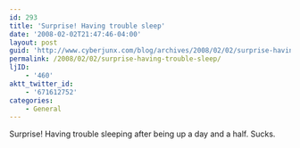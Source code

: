 ```yaml
---
id: 293
title: 'Surprise! Having trouble sleep'
date: '2008-02-02T21:47:46-04:00'
layout: post
guid: 'http://www.cyberjunx.com/blog/archives/2008/02/02/surprise-having-trouble-sleep/'
permalink: /2008/02/02/surprise-having-trouble-sleep/
ljID:
    - '460'
aktt_twitter_id:
    - '671612752'
categories:
    - General
---
```


Surprise! Having trouble sleeping after being up a day and a half. Sucks.